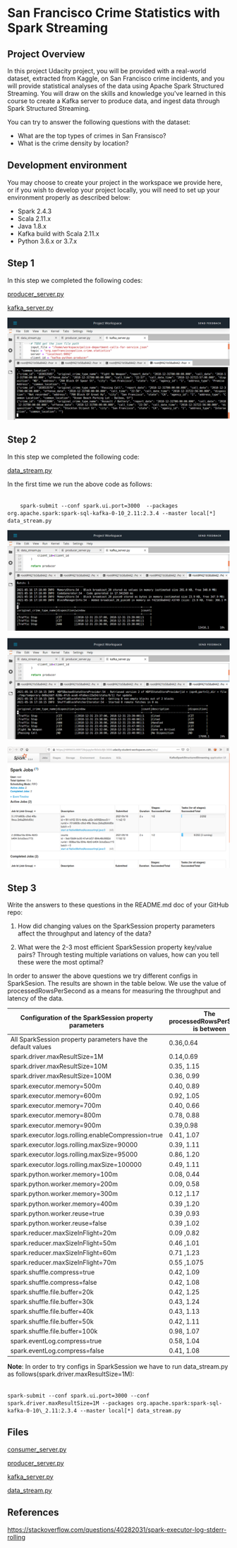 # San Francisco Crime Statistics with Spark Streaming 

## Project Overview 

In this project Udacity project, you will be provided with a real-world dataset, extracted from Kaggle, on San Francisco crime incidents, and you will provide statistical analyses of the data using Apache Spark Structured Streaming. You will draw on the skills and knowledge you've learned in this course to create a Kafka server to produce data, and ingest data through Spark Structured Streaming.

You can try to answer the following questions with the dataset:

* What are the top types of crimes in San Fransisco?
* What is the crime density by location?

## Development environment 

You may choose to create your project in the workspace we provide here, or if you wish to develop your project locally, you will need to set up your environment properly as described below:

* Spark 2.4.3
* Scala 2.11.x
* Java 1.8.x
* Kafka build with Scala 2.11.x
* Python 3.6.x or 3.7.x

## Step 1 
In this step we completed the following codes: 

[producer_server.py](https://github.com/ricardoues/sf_crime_statistics_spark_streaming/blob/main/producer_server.py)


[kafka_server.py](https://github.com/ricardoues/sf_crime_statistics_spark_streaming/blob/main/kafka_server.py)

![Image of kafka-consumer-console output](https://github.com/ricardoues/sf_crime_statistics_spark_streaming/raw/main/img/screen_shot1.png)

## Step 2 
In this step we completed the following code: 

[data_stream.py](https://github.com/ricardoues/sf_crime_statistics_spark_streaming/blob/main/data_stream.py)

In the first time we run the above code as follows: 

<code>
    spark-submit --conf spark.ui.port=3000  --packages org.apache.spark:spark-sql-kafka-0-10_2.11:2.3.4 --master local[*] data_stream.py  
</code>


![Image of kafka-consumer-console output](https://github.com/ricardoues/sf_crime_statistics_spark_streaming/raw/main/img/screen_shot2.png)

![Image of kafka-consumer-console output](https://github.com/ricardoues/sf_crime_statistics_spark_streaming/raw/main/img/screen_shot3.png)

![Image of kafka-consumer-console output](https://github.com/ricardoues/sf_crime_statistics_spark_streaming/raw/main/img/screen_shot4.png)

## Step 3 

Write the answers to these questions in the README.md doc of your GitHub repo:

1. How did changing values on the SparkSession property parameters affect the throughput and latency of the data?

2. What were the 2-3 most efficient SparkSession property key/value pairs? Through testing multiple variations on values, how can you tell these were the most optimal?

In order to answer the above questions we try different configs in SparkSesion. The results are shown in the table below. We use the value of processedRowsPerSecond as a means for measuring the throughput and latency of the data.  

|Configuration of the SparkSession property parameters |The processedRowsPerSecond is between|
|---|---|
|All SparkSession property parameters have the default values|0.36,0.64 |
|spark.driver.maxResultSize=1M| 0.14,0.69   |
|spark.driver.maxResultSize=10M|0.35, 1.15    |
|spark.driver.maxResultSize=100M|0.36, 0.99  |
|spark.executor.memory=500m|0.40, 0.89 |
|spark.executor.memory=600m|0.92, 1.05 |
|spark.executor.memory=700m|0.40, 0.66 |
|spark.executor.memory=800m|0.78, 0.88 |
|spark.executor.memory=900m|0.39,0.98 |
|spark.executor.logs.rolling.enableCompression=true|0.41, 1.07| 
|spark.executor.logs.rolling.maxSize=90000|0.39, 1.11| 
|spark.executor.logs.rolling.maxSize=95000|0.86, 1.20| 
|spark.executor.logs.rolling.maxSize=100000|0.49, 1.11| 
|spark.python.worker.memory=100m|0.08, 0.44| 
|spark.python.worker.memory=200m|0.09, 0.58| 
|spark.python.worker.memory=300m|0.12 ,1.17| 
|spark.python.worker.memory=400m|0.39 ,1.20| 
|spark.python.worker.reuse=true|0.39 ,0.93| 
|spark.python.worker.reuse=false|0.39 ,1.02| 
|spark.reducer.maxSizeInFlight=20m|0.09 ,0.82| 
|spark.reducer.maxSizeInFlight=50m|0.46 ,1.01| 
|spark.reducer.maxSizeInFlight=60m|0.71 ,1.23| 
|spark.reducer.maxSizeInFlight=70m|0.55 ,1.075| 
|spark.shuffle.compress=true|0.42, 1.09| 
|spark.shuffle.compress=false|0.42, 1.08| 
|spark.shuffle.file.buffer=20k|0.42, 1.25| 
|spark.shuffle.file.buffer=30k|0.43, 1.24| 
|spark.shuffle.file.buffer=40k|0.43, 1.13| 
|spark.shuffle.file.buffer=50k|0.42, 1.11| 
|spark.shuffle.file.buffer=100k|0.98, 1.07| 
|spark.eventLog.compress=true|0.58, 1.04| 
|spark.eventLog.compress=false|0.41, 1.08| 



**Note**: In order to try configs in SparkSession we have to run 
data\_stream.py as follows(spark.driver.maxResultSize=1M): 

<code>
spark-submit --conf spark.ui.port=3000 --conf spark.driver.maxResultSize=1M --packages org.apache.spark:spark-sql-kafka-0-10\_2.11:2.3.4 --master local[*] data_stream.py
</code>


## Files 
[consumer_server.py](https://github.com/ricardoues/sf_crime_statistics_spark_streaming/blob/main/consumer_server.py)

[producer_server.py](https://github.com/ricardoues/sf_crime_statistics_spark_streaming/blob/main/producer_server.py)

[kafka_server.py](https://github.com/ricardoues/sf_crime_statistics_spark_streaming/blob/main/kafka_server.py)

[data_stream.py](https://github.com/ricardoues/sf_crime_statistics_spark_streaming/blob/main/data_stream.py)

## References 

https://stackoverflow.com/questions/40282031/spark-executor-log-stderr-rolling
